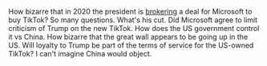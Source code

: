 How bizarre that in 2020 the president is <a href="https://www.axios.com/bytedance-microsoft-acquisition-trump-sign-off-f994322d-9bb9-40d5-bc66-c78ee3dcbd2a.html">brokering</a> a deal for Microsoft to buy TikTok? So many questions. What's his cut. Did Microsoft agree to limit criticism of Trump on the new TikTok. How does the US government control it vs China. How bizarre that the great wall appears to be going up in the US. Will loyalty to Trump be part of the terms of service for the US-owned TikTok? I can't imagine China would object. 
